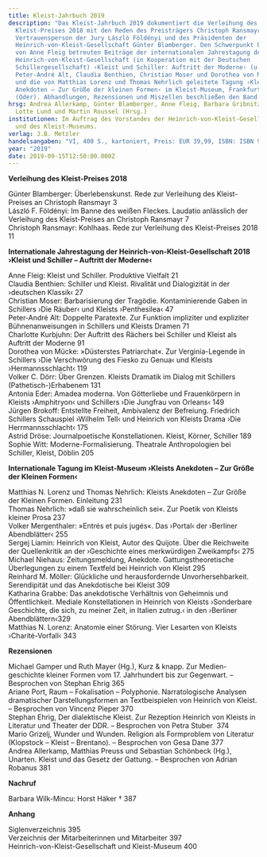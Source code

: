 ```yaml
---
title: Kleist-Jahrbuch 2019
description: "Das Kleist-Jahrbuch 2019 dokumentiert die Verleihung des
  Kleist-Preises 2018 mit den Reden des Preisträgers Christoph Ransmayr, der
  Vertrauensperson der Jury László Földényi und des Präsidenten der
  Heinrich-von-Kleist-Gesellschaft Günter Blamberger. Den Schwerpunkt bilden die
  von Anne Fleig betreuten Beiträge der internationalen Jahrestagung der
  Heinrich-von-Kleist-Gesellschaft (in Kooperation mit der Deutschen
  Schillergesellschaft) ›Kleist und Schiller: Auftritt der Moderne‹ (u.a. von
  Peter-André Alt, Claudia Benthien, Christian Moser und Dorothea von Mücke)
  und die von Matthias Lorenz und Thomas Nehrlich geleitete Tagung ›Kleists
  Anekdoten – Zur Größe der kleinen Formen‹ im Kleist-Museum, Frankfurt
  (Oder). Abhandlungen, Rezensionen und Miszellen beschließen den Band."
hrsg: Andrea Allerkamp, Günter Blamberger, Anne Fleig, Barbara Gribnitz, Hannah
  Lotte Lund und Martin Roussel (Hrsg.)
institutionen: Im Auftrag des Vorstandes der Heinrich-von-Kleist-Gesellschaft
  und des Kleist-Museums.
verlag: J.B. Metzler 
handelsangaben: "VI, 400 S., kartoniert, Preis: EUR 39,99, ISBN: ISBN 978-3-476-04910-0"
year: "2019"
date: 2019-09-15T12:50:00.000Z
---
```

**Verleihung des Kleist-Preises 2018**

Günter Blamberger: Überlebenskunst. Rede zur Verleihung des Kleist-Preises an Christoph Ransmayr 3\
László F. Földényi: Im Banne des weißen Fleckes. Laudatio anlässlich der Verleihung des Kleist-Preises an Christoph Ransmayr 7\
Christoph Ransmayr: Kohlhaas. Rede zur Verleihung des Kleist-Preises 2018 11

**Internationale Jahrestagung der Heinrich-von-Kleist-Gesellschaft 2018 ›Kleist und Schiller – Auftritt der Moderne‹**

Anne Fleig: Kleist und Schiller. Produktive Vielfalt 21\
Claudia Benthien: Schiller und Kleist. Rivalität und Dialogizität in der ›deutschen Klassik‹ 27\
Christian Moser: Barbarisierung der Tragödie. Kontaminierende Gaben in Schillers ›Die Räuber‹ und Kleists ›Penthesilea‹ 47\
Peter-André Alt: Doppelte Paratexte. Zur Funktion impliziter und expliziter Bühnenanweisungen in Schillers und Kleists Dramen 71\
Charlotte Kurbjuhn: Der Auftritt des Rächers bei Schiller und Kleist als Auftritt der Moderne 91\
Dorothea von Mücke: »Düsterstes Patriarchat«. Zur Verginia-Legende in Schillers ›Die Verschwörung des Fiesko zu Genua‹ und Kleists ›Hermannsschlacht‹ 119\
Volker C. Dörr: Über Grenzen. Kleists Dramatik im Dialog mit Schillers (Pathetisch-)Erhabenem 131\
Antonia Eder: Amadea moderna. Von Götterliebe und Frauenkörpern in Kleists ›Amphitryon‹ und Schillers ›Die Jungfrau von Orleans‹ 149\
Jürgen Brokoff: Entstellte Freiheit, Ambivalenz der Befreiung. Friedrich Schillers Schauspiel ›Wilhelm Tell‹ und Heinrich von Kleists Drama ›Die Herrmannsschlacht‹ 175\
Astrid Dröse: Journalpoetische Konstellationen. Kleist, Körner, Schiller 189\
Sophie Witt: Moderne-Formalisierung. Theatrale Anthropologien bei Schiller, Kleist, Döblin 205

**Internationale Tagung im Kleist-Museum ›Kleists Anekdoten – Zur Größe der Kleinen Formen‹**

Matthias N. Lorenz und Thomas Nehrlich: Kleists Anekdoten – Zur Größe der Kleinen Formen. Einleitung 231\
Thomas Nehrlich: »daß sie wahrscheinlich sei«. Zur Poetik von Kleists kleiner Prosa 237\
Volker Mergenthaler: »Entrés et puis jugés«. Das ›Portal‹ der ›Berliner Abendblätter‹ 255\
Sergej Liamin: Heinrich von Kleist, Autor des Quijote. Über die Reichweite der Quellenkritik an der ›Geschichte eines merkwürdigen Zweikampfs‹ 275\
Michael Niehaus: Zeitungsmeldung, Anekdote. Gattungstheoretische Überlegungen zu einem Textfeld bei Heinrich von Kleist 295\
Reinhard M. Möller: Glückliche und herausfordernde Unvorhersehbarkeit. Serendipität und das Anekdotische bei Kleist 309\
Katharina Grabbe: Das anekdotische Verhältnis von Geheimnis und Öffentlichkeit. Mediale Konstellationen in Heinrich von Kleists ›Sonderbare Geschichte, die sich, zu meiner Zeit, in Italien zutrug.‹ in den ›Berliner Abendblättern‹329\
Matthias N. Lorenz: Anatomie einer Störung. Vier Lesarten von Kleists ›Charité-Vorfall‹ 343

**Rezensionen**

Michael Gamper und Ruth Mayer (Hg.), Kurz & knapp. Zur Medien- geschichte kleiner Formen vom 17. Jahrhundert bis zur Gegenwart. – Besprochen von Stephan Ehrig 365\
Ariane Port, Raum – Fokalisation – Polyphonie. Narratologische Analysen dramatischer Darstellungsformen an Textbeispielen von Heinrich von Kleist. – Besprochen von Vincenz Pieper 370\
Stephan Ehrig, Der dialektische Kleist. Zur Rezeption Heinrich von Kleists in Literatur und Theater der DDR. – Besprochen von Petra Stuber  374\
Mario Grizelj, Wunder und Wunden. Religion als Formproblem von Literatur (Klopstock – Kleist – Brentano). – Besprochen von Gesa Dane 377\
Andrea Allerkamp, Matthias Preuss und Sebastian Schönbeck (Hg.), Unarten. Kleist und das Gesetz der Gattung. – Besprochen von Adrian Robanus 381

**Nachruf**

Barbara Wilk-Mincu: Horst Häker † 387

**Anhang**

Siglenverzeichnis 395\
Verzeichnis der Mitarbeiterinnen und Mitarbeiter 397\
Heinrich-von-Kleist-Gesellschaft und Kleist-Museum 400